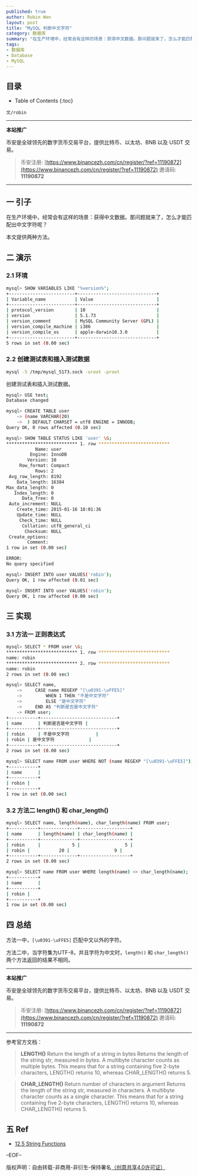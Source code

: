 ```yaml
---
published: true
author: Robin Wen
layout: post
title: "MySQL 判断中文字符"
category: 数据库
summary: "在生产环境中，经常会有这样的场景：获得中文数据。那问题就来了，怎么才能匹配出中文字符呢？本文提供两种方法。"
tags:
- 数据库
- Database
- MySQL
---
```


## 目录 ##

* Table of Contents
{:toc}

`文/robin`

***

**本站推广**

币安是全球领先的数字货币交易平台，提供比特币、以太坊、BNB 以及 USDT 交易。

> 币安注册: [https://www.binancezh.com/cn/register/?ref=11190872](https://www.binancezh.com/cn/register/?ref=11190872)
> 邀请码: **11190872**

***

## 一 引子 ##

在生产环境中，经常会有这样的场景：获得中文数据。那问题就来了，怎么才能匹配出中文字符呢？

本文提供两种方法。

## 二 演示 ##

### 2.1 环境 ###

``` bash
mysql> SHOW VARIABLES LIKE "%version%";
+-------------------------+------------------------------+
| Variable_name           | Value                        |
+-------------------------+------------------------------+
| protocol_version        | 10                           |
| version                 | 5.1.73                       |
| version_comment         | MySQL Community Server (GPL) |
| version_compile_machine | i386                         |
| version_compile_os      | apple-darwin10.3.0           |
+-------------------------+------------------------------+
5 rows in set (0.00 sec)
```

### 2.2 创建测试表和插入测试数据 ###

``` bash
mysql -S /tmp/mysql_5173.sock -uroot -proot
```

创建测试表和插入测试数据。

``` bash
mysql> USE test;
Database changed

mysql> CREATE TABLE user
    -> (name VARCHAR(20)
    ->  ) DEFAULT CHARSET = utf8 ENGINE = INNODB;
Query OK, 0 rows affected (0.10 sec)

mysql> SHOW TABLE STATUS LIKE 'user' \G;
*************************** 1. row ***************************
           Name: user
         Engine: InnoDB
        Version: 10
     Row_format: Compact
           Rows: 2
 Avg_row_length: 8192
    Data_length: 16384
Max_data_length: 0
   Index_length: 0
      Data_free: 0
 Auto_increment: NULL
    Create_time: 2015-01-16 18:01:36
    Update_time: NULL
     Check_time: NULL
      Collation: utf8_general_ci
       Checksum: NULL
 Create_options: 
        Comment: 
1 row in set (0.00 sec)

ERROR: 
No query specified

mysql> INSERT INTO user VALUES('robin');
Query OK, 1 row affected (0.01 sec)

mysql> INSERT INTO user VALUES('robin');
Query OK, 1 row affected (0.00 sec)
```

## 三 实现 ##

### 3.1 方法一 正则表达式 ###

``` bash
mysql> SELECT * FROM user \G;
*************************** 1. row ***************************
name: robin
*************************** 2. row ***************************
name: robin
2 rows in set (0.00 sec)

mysql> SELECT name,
    ->     CASE name REGEXP "[\u0391-\uFFE5]"
    ->         WHEN 1 THEN "不是中文字符"
    ->         ELSE "是中文字符"
    ->     END AS "判断是否是中文字符"
    -> FROM user;
+-----------+-----------------------------+
| name      | 判断是否是中文字符 |
+-----------+-----------------------------+
| robin     | 不是中文字符          |
| robin | 是中文字符             |
+-----------+-----------------------------+
2 rows in set (0.00 sec)

mysql> SELECT name FROM user WHERE NOT (name REGEXP "[\u0391-\uFFE5]");
+-----------+
| name      |
+-----------+
| robin |
+-----------+
1 row in set (0.00 sec)
```

### 3.2 方法二 length() 和 char_length() ###

``` bash
mysql> SELECT name, length(name), char_length(name) FROM user;
+-----------+--------------+-------------------+
| name      | length(name) | char_length(name) |
+-----------+--------------+-------------------+
| robin     |            5 |                 5 |
| robin |           20 |                 9 |
+-----------+--------------+-------------------+
2 rows in set (0.00 sec)

mysql> SELECT name FROM user WHERE length(name) <> char_length(name);
+-----------+
| name      |
+-----------+
| robin |
+-----------+
1 row in set (0.00 sec)
```

## 四 总结 ##

方法一中，`[\u0391-\uFFE5]` 匹配中文以外的字符。

方法二中，当字符集为UTF-8，并且字符为中文时，`length()` 和 `char_length()` 两个方法返回的结果不相同。

***

**本站推广**

币安是全球领先的数字货币交易平台，提供比特币、以太坊、BNB 以及 USDT 交易。

> 币安注册: [https://www.binancezh.com/cn/register/?ref=11190872](https://www.binancezh.com/cn/register/?ref=11190872)
> 邀请码: **11190872**

***

参考官方文档：

>  **LENGTH()**
>  Return the length of a string in bytes
> Returns the length of the string str, measured in bytes. A multibyte character counts as multiple bytes. This means that for a string containing five 2-byte characters, LENGTH() returns 10, whereas CHAR_LENGTH() returns 5.

> **CHAR_LENGTH()**
> Return number of characters in argument
> Returns the length of the string str, measured in characters. A multibyte character counts as a single character. This means that for a string containing five 2-byte characters, LENGTH() returns 10, whereas CHAR_LENGTH() returns 5.

## 五 Ref ##

* <a href="http://dev.mysql.com/doc/refman/5.1/en/string-functions.html" target="_blank">12.5 String Functions</a>

–EOF–

版权声明：自由转载-非商用-非衍生-保持署名<a href="http://creativecommons.org/licenses/by-nc-nd/4.0/deed.zh" target="_blank">（创意共享4.0许可证）</a>
